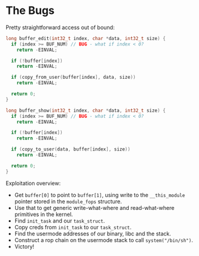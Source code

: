 # The Bugs

Pretty straightforward access out of bound:

```cpp
long buffer_edit(int32_t index, char *data, int32_t size) {
  if (index >= BUF_NUM) // BUG - what if index < 0?
    return -EINVAL;

  if (!buffer[index])
    return -EINVAL;

  if (copy_from_user(buffer[index], data, size))
    return -EINVAL;

  return 0;
}

long buffer_show(int32_t index, char *data, int32_t size) {
  if (index >= BUF_NUM) // BUG - what if index < 0?
    return -EINVAL;

  if (!buffer[index])
    return -EINVAL;

  if (copy_to_user(data, buffer[index], size))
    return -EINVAL;

  return 0;
}
```

Exploitation overview:

* Get `buffer[0]` to point to `buffer[1]`, using write to the `__this_module` pointer stored in the `module_fops` structure.
* Use that to get generic write-what-where and read-what-where primitives in the kernel.
* Find `init_task` and our `task_struct`.
* Copy creds from `init_task` to our `task_struct`.
* Find the usermode addresses of our binary, libc and the stack.
* Construct a rop chain on the usermode stack to call `system("/bin/sh")`.
* Victory!

